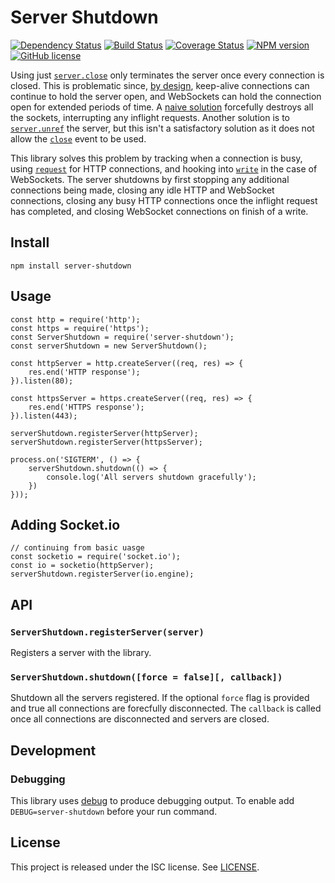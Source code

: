 # Server Shutdown

[![Dependency Status](https://david-dm.org/MitMaro/node-server-shutdown.svg)](https://david-dm.org/MitMaro/node-server-shutdown)
[![Build Status](https://travis-ci.org/MitMaro/node-server-shutdown.svg?branch=master)](https://travis-ci.org/MitMaro/node-server-shutdown)
[![Coverage Status](https://coveralls.io/repos/github/MitMaro/node-server-shutdown/badge.svg?branch=master)](https://coveralls.io/github/MitMaro/node-server-shutdown?branch=master)
[![NPM version](https://img.shields.io/npm/v/server-shutdown.svg)](https://www.npmjs.com/package/server-shutdown)
[![GitHub license](https://img.shields.io/badge/license-ISC-blue.svg)](https://raw.githubusercontent.com/MitMaro/node-server-shutdown/master/LICENSE.md)

Using just [`server.close`][1] only terminates the server once every connection is closed. This is problematic since,
[by design][2], keep-alive connections can continue to hold the server open, and WebSockets can hold the connection open
for extended periods of time. A [naive solution][3] forcefully destroys all the sockets, interrupting any inflight requests.
Another solution is to [`server.unref`][4] the server, but this isn't a satisfactory solution as it does not allow the
[`close`][5] event to be used.

This library solves this problem by tracking when a connection is busy, using [`request`][6] for HTTP connections, and hooking
into [`write`][7] in the case of WebSockets. The server shutdowns by first stopping any additional connections being made,
closing any idle HTTP and WebSocket connections, closing any busy HTTP connections once the inflight request has completed, and
closing WebSocket connections on finish of a write. 

## Install

    npm install server-shutdown

## Usage

    const http = require('http');
    const https = require('https');
    const ServerShutdown = require('server-shutdown');
    const serverShutdown = new ServerShutdown();

    const httpServer = http.createServer((req, res) => {
        res.end('HTTP response');
    }).listen(80);

    const httpsServer = https.createServer((req, res) => {
        res.end('HTTPS response');
    }).listen(443);

    serverShutdown.registerServer(httpServer);
    serverShutdown.registerServer(httpsServer);

    process.on('SIGTERM', () => {
        serverShutdown.shutdown(() => {
            console.log('All servers shutdown gracefully');
        })
    }));

## Adding Socket.io

    // continuing from basic uasge
    const socketio = require('socket.io');
    const io = socketio(httpServer);
    serverShutdown.registerServer(io.engine);

## API

### `ServerShutdown.registerServer(server)`

Registers a server with the library.

### `ServerShutdown.shutdown([force = false][, callback])`

Shutdown all the servers registered. If the optional `force` flag is provided and true all connections
are forecfully disconnected. The `callback` is called once all connections are disconnected and servers
are closed.

## Development

### Debugging

This library uses [debug][8] to produce debugging output. To enable add `DEBUG=server-shutdown` before
your run command.

## License

This project is released under the ISC license. See [LICENSE](LICENSE.md).


[1]: https://nodejs.org/api/http.html#http_server_close_callback
[2]: https://github.com/nodejs/node/issues/2642
[3]: https://github.com/isaacs/server-destroy
[4]: https://nodejs.org/api/net.html#net_server_unref
[5]: https://nodejs.org/api/http.html#http_event_close
[6]: https://nodejs.org/api/http.html#http_event_request
[7]: https://nodejs.org/api/http.html#http_class_http_serverresponse
[8]: https://github.com/visionmedia/debug
